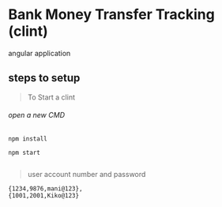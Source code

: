 # Bank Money Transfer Tracking (clint)
angular application
## steps to setup

> To Start a clint

###### open a new CMD
```
npm install  

npm start


```
> user account number and password
```
{1234,9876,mani@123},
{1001,2001,Kiko@123}
```



